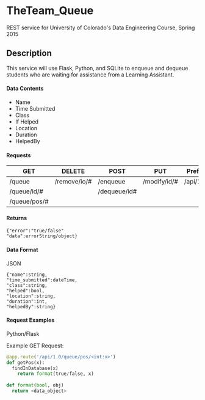 # TheTeam_Queue
REST service for University of Colorado's Data Engineering Course, Spring 2015

## Description
This service will use Flask, Python, and SQLite to enqueue and dequeue students who are waiting for assistance from a Learning Assistant.

#### Data Contents
* Name 
* Time Submitted
* Class
* If Helped
* Location
* Duration
* HelpedBy

#### Requests
| GET | DELETE | POST | PUT | Prefix |
| --- | ------ | ---- | --- | ------ | 
| /queue | /remove/io/# | /enqueue | /modify/id/# | /api/1.0 |
| /queue/id/# | | /dequeue/id#
| /queue/pos/# | 

#### Returns
```
{"error":"true/false"
"data":errorString/object}
```

#### Data Format
JSON
```
{"name":string,
"time_submitted":dateTime,
"class":string,
"helped":bool,
"location":string,
"duration":int,
"helpedBy":string}
```

#### Request Examples
Python/Flask

Example GET Request:
```python
@app.route('/api/1.0/queue/pos/<int:x>')
def getPos(x):
  findInDatabase(x)
    return format(true/false, x)
    
def format(bool, obj)
  return <data_object>
```
